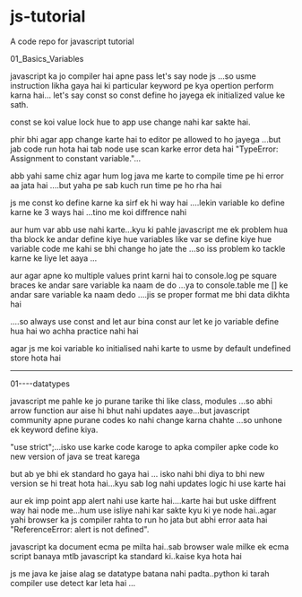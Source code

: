 # js-tutorial
A code repo for javascript tutorial

01_Basics_Variables

javascript ka jo compiler hai apne pass let's say node js ...so usme instruction likha gaya hai ki particular keyword pe kya opertion perform karna hai...
let's say const so const define ho jayega ek initialized value ke sath.

const se koi value lock hue to app use change nahi kar sakte hai.

phir bhi agar app change karte hai to editor pe allowed to ho jayega ...but jab code run hota hai tab node use scan karke error deta hai "TypeError: Assignment to constant variable."...

abb yahi same chiz agar hum log java me karte to compile time pe hi error aa jata hai ....but yaha pe sab kuch run time pe ho rha hai

js me const ko define karne ka sirf ek hi way hai ....lekin variable ko define karne ke 3 ways hai ...tino me koi diffrence nahi 

aur hum var abb use nahi karte...kyu ki pahle javascript me ek problem hua tha block ke andar define kiye hue variables like var se define kiye hue variable code me kahi se bhi change ho jate the ...so iss problem ko tackle karne ke liye let aaya ...

aur agar apne ko multiple values print karni hai to console.log pe square braces ke andar sare variable ka naam de do ...ya to console.table me [] ke andar sare variable ka naam dedo ....jis se proper format me bhi data dikhta hai

....so always use const and let aur bina const aur let ke jo variable define hua hai wo achha practice nahi hai

agar js me koi variable ko initialised nahi karte to usme by default undefined store hota hai

-----------------------------------------------------------

01----datatypes

javascript me pahle ke jo purane tarike thi like class, modules ...so abhi arrow function aur aise hi bhut nahi updates aaye...but javascript community apne purane codes ko nahi change karna chahte ...so unhone ek keyword define kiya.

"use strict";...isko use karke code karoge to apka compiler apke code ko new version of java se treat karega

but ab ye bhi ek standard ho gaya hai ... isko nahi bhi diya to bhi new version se hi treat hota hai...kyu sab log nahi updates logic hi use karte hai

aur ek imp point app alert nahi use karte hai....karte hai but uske diffrent way hai node me...hum use isliye nahi kar sakte kyu ki ye node hai..agar yahi browser ka js compiler rahta to run ho jata but abhi error aata hai "ReferenceError: alert is not defined".

javascript ka document ecma pe milta hai..sab browser wale milke ek ecma script banaya mtlb javascript ka standard ki..kaise kya hota hai

js me java ke jaise alag se datatype batana nahi padta..python ki tarah compiler use detect kar leta hai ...
